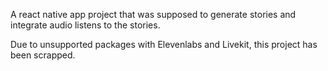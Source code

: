 A react native app project that was supposed to generate stories and integrate audio listens to the stories.

Due to unsupported packages with Elevenlabs and Livekit, this project has been scrapped.
